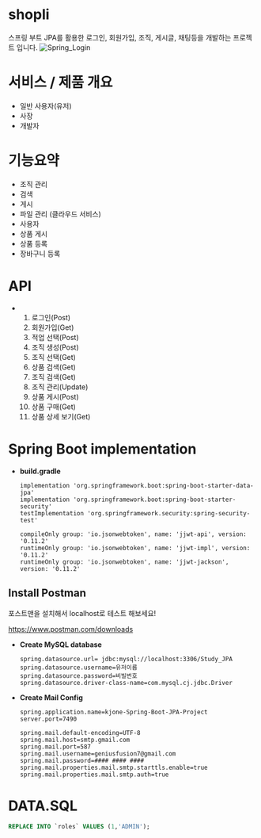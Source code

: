 # shopli

스프링 부트 JPA를 활용한 로그인, 회원가입, 조직, 게시글, 채팅등을 개발하는 프로젝트 입니다.
![Spring_Login](https://github.com/kjone8371/Project-Spring-Boot-Data-JPA-user-service/assets/103641429/08505529-c7a0-4104-adb1-f57542724b6e)


# 서비스 / 제품 개요
  + 일반 사용자(유저)
  + 사장
  + 개발자

# 기능요약
  + 조직 관리
  + 검색
  + 게시
  + 파일 관리 (클라우드 서비스)
  + 사용자
  + 상품 게시
  + 상품 등록
  + 장바구니 등록
    


# API
+ 1. 로그인(Post)
  2. 회원가입(Get)
  3. 적업 선택(Post)
  4. 조직 생성(Post)
  5. 조직 선택(Get)
  6. 상품 검색(Get)
  7. 조직 검색(Get)
  8. 조직 관리(Update)
  9. 상품 게시(Post)
  10. 상품 구매(Get)
  11. 상품 상세 보기(Get)

# Spring Boot implementation
+ **build.gradle**
    ```build
    implementation 'org.springframework.boot:spring-boot-starter-data-jpa'
    implementation 'org.springframework.boot:spring-boot-starter-security'
    testImplementation 'org.springframework.security:spring-security-test'

    compileOnly group: 'io.jsonwebtoken', name: 'jjwt-api', version: '0.11.2'
    runtimeOnly group: 'io.jsonwebtoken', name: 'jjwt-impl', version: '0.11.2'
    runtimeOnly group: 'io.jsonwebtoken', name: 'jjwt-jackson', version: '0.11.2'
    ```


## Install Postman
포스트맨을 설치해서 localhost로 테스트 해보세요! 

https://www.postman.com/downloads

+ **Create MySQL database**
  ```properties
  spring.datasource.url= jdbc:mysql://localhost:3306/Study_JPA
  spring.datasource.username=유저이름
  spring.datasource.password=비빌번호
  spring.datasource.driver-class-name=com.mysql.cj.jdbc.Driver
  
  ```

+ **Create Mail Config**
  ```properties
  spring.application.name=kjone-Spring-Boot-JPA-Project
  server.port=7490

  spring.mail.default-encoding=UTF-8
  spring.mail.host=smtp.gmail.com
  spring.mail.port=587
  spring.mail.username=geniusfusion7@gmail.com
  spring.mail.password=#### #### ####
  spring.mail.properties.mail.smtp.starttls.enable=true
  spring.mail.properties.mail.smtp.auth=true
  ```
# DATA.SQL
  ```sql
  REPLACE INTO `roles` VALUES (1,'ADMIN');
  ```








